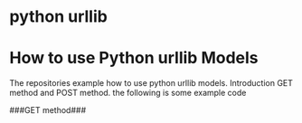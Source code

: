 # python urllib
# How to use Python urllib Models

The repositories example how to use python urllib models.
Introduction GET method and POST method.
the following is some example code

###GET method###
